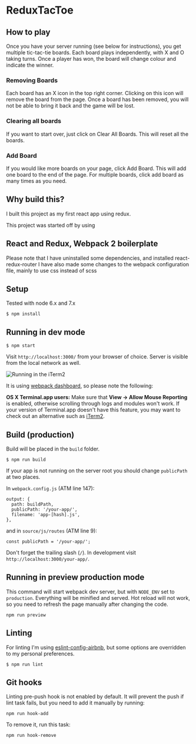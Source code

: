 # ReduxTacToe

## How to play
Once you have your server running (see below for instructions), you get multiple tic-tac-tie boards.
Each board plays independently, with X and O taking turns. Once a player has won, the board will change
colour and indicate the winner.

### Removing Boards
Each board has an X icon in the top right corner. Clicking on this icon will remove the board from the page.
Once a board has been removed, you will not be able to bring it back and the game will be lost.

### Clearing all boards
If you want to start over, just click on Clear All Boards. This will reset all the boards.

### Add Board
If you would like more boards on your page, click Add Board. This will add one board to the end of the page.
For multiple boards, click add board as many times as you need.

## Why build this?
I built this project as my first react app using redux.


This project was started off by using
## React and Redux, Webpack 2 boilerplate
Please note that I have uninstalled some dependencies, and installed react-redux-router
I have also made some changes to the webpack configuration file, mainly to use css instead of scss

## Setup

Tested with node 6.x and 7.x

```
$ npm install
```

## Running in dev mode

```
$ npm start
```

Visit `http://localhost:3000/` from your browser of choice.
Server is visible from the local network as well.

![Running in the iTerm2](http://i.imgur.com/IxamMBh.png)

It is using [webpack dashboard](https://github.com/FormidableLabs/webpack-dashboard), so please note the following:

**OS X Terminal.app users:** Make sure that **View → Allow Mouse Reporting** is enabled, otherwise scrolling through logs and modules won't work. If your version of Terminal.app doesn't have this feature, you may want to check out an alternative such as [iTerm2](https://www.iterm2.com/).

## Build (production)

Build will be placed in the `build` folder.

```
$ npm run build
```

If your app is not running on the server root you should change `publicPath` at two places.

In `webpack.config.js` (ATM line 147):

```
output: {
  path: buildPath,
  publicPath: '/your-app/',
  filename: 'app-[hash].js',
},
```

and in `source/js/routes` (ATM line 9):

```
const publicPath = '/your-app/';
```

Don't forget the trailing slash (`/`). In development visit `http://localhost:3000/your-app/`.

## Running in preview production mode

This command will start webpack dev server, but with `NODE_ENV` set to `production`.
Everything will be minified and served.
Hot reload will not work, so you need to refresh the page manually after changing the code.

```
npm run preview
```

## Linting

For linting I'm using [eslint-config-airbnb](https://www.npmjs.com/package/eslint-config-airbnb),
but some options are overridden to my personal preferences.

```
$ npm run lint
```

## Git hooks

Linting pre-push hook is not enabled by default.
It will prevent the push if lint task fails,
but you need to add it manually by running:

```
npm run hook-add
```

To remove it, run this task:

```
npm run hook-remove
```